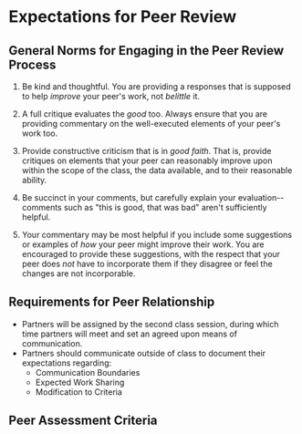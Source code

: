 # Expectations for Peer Review

## General Norms for Engaging in the Peer Review Process 
1. Be kind and thoughtful. You are providing a responses that is supposed to help *improve* your peer's work, not *belittle* it. 

2. A full critique evaluates the *good* too. Always ensure that you are providing commentary on the well-executed elements of your peer's work too.

3. Provide constructive criticism that is in *good faith*. That is, provide critiques on elements that your peer can reasonably improve upon within the scope of the class, the data available, and to their reasonable ability. 

4. Be succinct in your comments, but carefully explain your evaluation-- comments such as "this is good, that was bad" aren't sufficiently helpful.

5. Your commentary may be most helpful if you include some suggestions or examples of *how* your peer might improve their work. You are encouraged to provide these suggestions, with the respect that your peer does *not* have to incorporate them if they disagree or feel the changes are not incorporable. 

## Requirements for Peer Relationship 

- Partners will be assigned by the second class session, during which time partners will meet and set an agreed upon means of communication. 
- Partners should communicate outside of class to document their expectations regarding: 
  - Communication Boundaries 
  - Expected Work Sharing 
  - Modification to Criteria 

## Peer Assessment Criteria 
